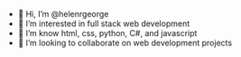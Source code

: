 - 👋 Hi, I’m @helenrgeorge
- 👀 I’m interested in full stack web development
- 🌱 I’m know html, css, python, C#, and javascript
- 💞️ I’m looking to collaborate on web development projects

<!---
helenrgeorge/helenrgeorge is a ✨ special ✨ repository because its `README.md` (this file) appears on your GitHub profile.
You can click the Preview link to take a look at your changes.
--->
